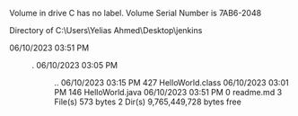  Volume in drive C has no label.
 Volume Serial Number is 7AB6-2048

 Directory of C:\Users\Yelias Ahmed\Desktop\jenkins

06/10/2023  03:51 PM    <DIR>          .
06/10/2023  03:05 PM    <DIR>          ..
06/10/2023  03:15 PM               427 HelloWorld.class
06/10/2023  03:01 PM               146 HelloWorld.java
06/10/2023  03:51 PM                 0 readme.md
               3 File(s)            573 bytes
               2 Dir(s)   9,765,449,728 bytes free
